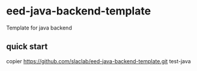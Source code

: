 # eed-java-backend-template
Template for java backend


## quick start
copier https://github.com/slaclab/eed-java-backend-template.git test-java